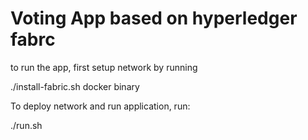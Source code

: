 # Voting App based on hyperledger fabrc

to run the app, first setup network by running

./install-fabric.sh docker binary

To deploy network and run application, run:

./run.sh